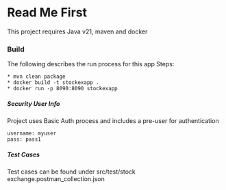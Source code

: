 # Read Me First
 
This project requires Java v21, maven and docker

### Build
The following describes the run process for this app
Steps:

    * mvn clean package
    * docker build -t stockexapp .
    * docker run -p 8090:8090 stockexapp

##### Security User Info
Project uses Basic Auth process and includes a pre-user for authentication

    username: myuser
    pass: pass1

##### Test Cases
Test cases can be found under src/test/stock exchange.postman_collection.json

